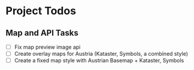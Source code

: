 # Project Todos

## Map and API Tasks

- [ ] Fix map preview image api
- [ ] Create overlay maps for Austria (Kataster, Symbols, a combined style)
- [ ] Create a fixed map style with Austrian Basemap + Kataster, Symbols